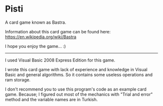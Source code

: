 # Pisti
A card game known as Bastra.

Information about this card game can be found here: https://en.wikipedia.org/wiki/Bastra

I hope you enjoy the game... :)

---

I used Visual Basic 2008 Express Edition for this game.

I wrote this card game with lack of experience and knowledge in Visual Basic and general algorithms. So it contains some useless operations and ram storage.

I don't recommend you to use this program's code as an example card game. Because; I figured out most of the mechanics with "Trial and error" method and the variable names are in Turkish.
